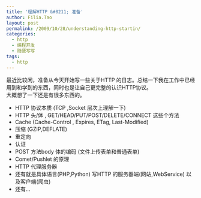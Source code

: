 ```yaml
---
title: '理解HTTP &#8211; 准备'
author: Filia.Tao
layout: post
permalink: /2009/10/28/understanding-http-startin/
categories:
  - http
  - 编程开发
  - 随便写写
tags:
  - http
---
```

最近比较闲，准备从今天开始写一些关于HTTP 的日志。总结一下我在工作中已经用到和学到的东西，同时也是让自己更完整的认识HTTP协议。  
大概想了一下还是有很多东西的。

  * HTTP 协议本质 (TCP ,Socket 层次上理解一下)
  * HTTP 头/体 , GET/HEAD/PUT/POST/DELETE/CONNECT 这些个方法
  * Cache (Cache-Control , Expires, ETag, Last-Modified)
  * 压缩 (GZIP,DEFLATE)
  * 重定向
  * 认证
  * POST 方法body 体的编码 (文件上传表单和普通表单)
  * Comet/Pushlet 的原理
  * HTTP 代理服务器
  * 还有就是具体语言(PHP,Python) 写HTTP 的服务器端(网站,WebService) 以及客户端(爬虫)
  * 还有&#8230;